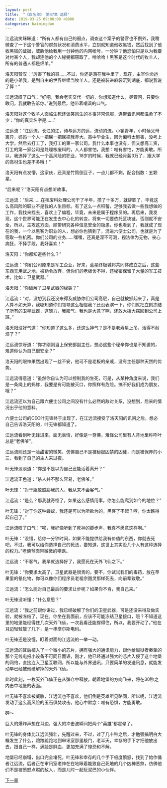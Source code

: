 ```yaml
---
layout: post
title:  "《白名单》 第47章 选择"
date: 2019-03-25 09:00:00 +0800
categories: baimingdan
---
```


江远流笑眯眯道：“所有人都有自己的弱点，调查这个案子的警官也不例外，我稍微查了一下这个警官的财务状况和消费水平，立刻就知道他收黑钱，然后找到了他收黑钱的证据，威胁他给我用一分钟他的内网帐号，一分钟？他恐怕只是以为我要对付某个人，我却连他的个人秘钥都窃取了，哈哈哈！黑客是这个时代的牧羊人，所有的普通人都是绵羊。”

洛天阳赞叹：“厉害了我的哥……不过，你还是落在我手里了，现在，主宰你命运的是小弟我，是到自由的世界继续当牧羊人，还是被装进麻袋沉到湖底，都说我说了算！”

江远流叹了口气：“好吧，我会老实交代一切的，你想知道什么，尽管问，只要你敢问，我就敢告诉你。”说到最后，他带着嘲讽的口气。

洛天阳对这个牧羊人面临生死还谈笑风生的本事非常佩服，连带着讯问都温柔了不少：“你的真实名字是……”

江远流：“江远流，长江的江，诗与远方的远，流动的流。小镇青年，小时候父母离异，妈妈一个人一把屎一把尿把我养大。高中毕业生，因为偏科太厉害，没考上大学，然后去打工了，我打工的第一家公司，我什么本事也没有，但又想高工资，打工的第一家公司是处理核废料的，人人都害怕，我想：唯有害怕，方能勇敢。所以，我选择了这么一个高风险的职业，18岁的时候，我就已经月薪3万了，跟大学的高材生也差不多哦！”

洛天阳有点发懵，这家伙，还真是竹筒倒豆子，一点儿都不剩，配合指数：五颗星。

“后来呢？”洛天阳有点想听故事。

江远流：“后来……在核废料处理公司干了半年，攒了十多万，就辞职了，毕竟这么高风险的职业不是我的人生目标。有了这么一点积蓄，足够我去做一些我想做的工作，我找来找去，喜欢上了编程，毕竟，未来是属于程序员的。再后来，我发现，这个世界可能正在发生去中心化的转变，将来一切要依托区块链，否则就不安全，所以，主攻这方面，顺带研究各种信息安全的隐患，你也看到了，我就成了现在的我，一个以黑客为职业的人，想必你也猜到了，混进六便士公司，也就是为了窃取一些机密。你们公司的业务……嘿嘿，还真是深不可测，视法律为无物，丧心病狂，不择手段，我好喜欢！”

洛天阳：“你都知道些什么？”

江远流：“你们公司原来是军工企业，好来，蓝星终极城邦共同体成立之后，这些东西无用武之地，被勒令放弃，但你们的老板舍不得，还秘密保留了大量的军工技术，比如：卫星武器。”

洛天阳：“你破解了卫星武器的秘钥？”

江远流：“对，没想到我还没来得及威胁你们公司高层，自己就被抓起来了，真是人算不如天算，我哪知道你们领导这么相信我？还没表演一下，你们就把立刻冻结了所有的卫星武器，这魄力，我服气，我也是大意了啊，还敢大摇大摆回到公司上班。”

洛天阳没好气道：“你知道了这么多，还这么神气？是不是老寿星上吊，活得不耐烦了？”

江远流惊讶道：“你才刚刚当上保安部副主任，想必这些个秘辛你也是不知道的，难道你认为自己很安全？”

洛天阳的眼神果然出现了一丝不安，他可不是老板的亲戚，没有主任那种天然的优势。

江远流得意道：“虽然你自认为可以控制我的生死，可是，从某种角度来说，我们是一条绳上的蚂蚱，我要是有可能被灭口，你照样有危险。搞不好我们成为朋友，哦？”

江远流还以为自己跟六便士公司之间没有什么必然的敌对关系，没想到，后来的情况出乎他的意料。

六便士公司的CEO叶无锋终于出现了，在江远流接受了洛天阳的讯问之后，想必自己告诉洛天阳的，叶无锋都知道了。

江远流看到叶无锋进来，面无表情，好像是一尊佛，难怪公司里有人背地里称呼叶总是“老佛爷”。

江远流则还是一脸甜蜜的微笑，仿佛自己不是被秘密囚禁的囚徒，而是被保养的小三，看到了自己的主人来过夜。

叶无锋淡淡道：“你是不是以为自己还能活着离开？”

江远流正色道：“杀人并不那么容易，老佛爷。”

叶无锋：“对于胆敢威胁我的人，我从来不会客气。”

江远流：“是么？那我就奇怪了，如果这么感情用事，你怎么能爬到如今的地位？”

叶无锋：“对于你这种蝼蚁，我还是可以为所欲为的，黑客了不起？哼，你太瞧得起自己了。”

江远流叹了口气：“唉，我好像听到了死神的脚步声，我真不愿意这样啊。”

叶无锋：“没错，给你一分钟时间，如果不能提供给我有价值的东西，你就去死吧，不过，我可以给你选择自己的死法，要知道，这世上其实没几个人有这种选择的权力。”老佛爷面带微微的嘲讽。

江远流：“不客气，我早就选择好了，我愿死在天外飞仙之下。”

叶无锋：“你要求太高了，卫星武器是很贵的，要不，你试试我们的毒药，放在苹果里的氰化物，你可以像你们程序员老祖宗图灵那样死去，向前辈致敬。”

江远流：“怎么能对自己最后的要求让步呢？如果你不肯，我自己来。”

叶无锋没听懂：“什么意思？”

江远流：“我之前跟你讲过，我已经破解了你们的卫星武器，可是还没来得及做实验，就被冻结了，现在，你坐在我面前，应该不可能冻结卫星接口，哦？不知道这里的地堡能经得住几次天外飞仙，一次我看还能撑得住，所以，我要开动了。”他在耳边轻轻敲了几下，是一串摩尔斯电码。

叶无锋还是没懂，盯着对面的江远流的一举一动。

江远流的耳后植入了一个微小的芯片，拥有强大的通讯能力，跟他给越狱者秦挚的那个无线电报小设备不可同日而语，刚才，他已经通过强大的芯片入侵了这个地堡的网络，直接连入卫星互联网，所以能与外界通讯，只要简单的发送讯息，就能发动早已经被他破解掉的天外飞仙。

此时此刻，一枚天外飞仙正在从弹仓中释放，朝着地堡的方向飞来，将在30秒之内击中地堡的表面。

叶无锋不喜欢被威胁，江远流也不喜欢，他们倒是英雄所见略同，所以呢，江远流发动了这么高风险的玉石俱焚攻击。他心中默念：唯有恐惧，方能勇敢。

砰～

巨大的爆炸声想在耳边，强大的冲击波瞬间把两个“英雄”都震晕了。

叶无锋的身体比江远流强壮，先醒过来，不过，过了几十秒之后，才勉强搞明白大概发生了什么，踉踉跄跄地到审讯室那里敲门，老半天，幸存的手下才把他放出去，跟自己一样，满脸是鲜血，更加充满了惶恐和不解。

地堡已经崩塌，出口完全堵死，叶无锋和幸存的几个手下极度愤怒，找到了始作俑者江远流，后者正在审讯室老神在在地瞅着能致自己死地的几个凶神恶煞，仿佛他们不是被愤怒点燃的敌人，而是儿时一起玩泥巴的小伙伴。

[下一章](/baimingdan/2019/03/28/48.html)
